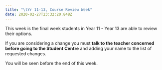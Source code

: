 ```yaml
---
title: "\tYr 11-13, Course Review Week"
date: 2020-02-27T23:32:20.848Z
---
```

This week is the final week students in Year 11 - Year 13 are able to review their options.  

If you are considering a change you must **talk to the teacher concerned before going to the Student Centre** and adding your name to the list of requested changes.  

You will be seen before the end of this week.
